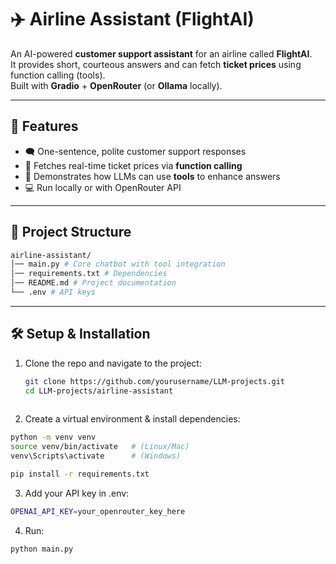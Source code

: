 # ✈️ Airline Assistant (FlightAI)

An AI-powered **customer support assistant** for an airline called **FlightAI**.  
It provides short, courteous answers and can fetch **ticket prices** using function calling (tools).  
Built with **Gradio** + **OpenRouter** (or **Ollama** locally).

---

## 🚀 Features
- 🗨️ One-sentence, polite customer support responses  
- 🔎 Fetches real-time ticket prices via **function calling**  
- 🔧 Demonstrates how LLMs can use **tools** to enhance answers  
- 💻 Run locally or with OpenRouter API

---

## 📂 Project Structure
```bash
airline-assistant/
│── main.py # Core chatbot with tool integration
│── requirements.txt # Dependencies
│── README.md # Project documentation
└── .env # API keys
```


---

## 🛠️ Setup & Installation

1. Clone the repo and navigate to the project:
   ```bash
   git clone https://github.com/yourusername/LLM-projects.git
   cd LLM-projects/airline-assistant
 
2. Create a virtual environment & install dependencies:
```bash
python -m venv venv
source venv/bin/activate   # (Linux/Mac)
venv\Scripts\activate      # (Windows)

pip install -r requirements.txt
```
3. Add your API key in .env:
```bash
OPENAI_API_KEY=your_openrouter_key_here
```

4. Run:
```bash
python main.py
```